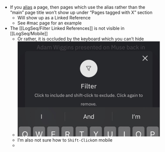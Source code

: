 - If you [alias]([[LogSeq/alias]]) a page, then pages which use the alias rather than the “main” page title won’t show up under “Pages tagged with X” section
	- Will show up as a Linked Reference
	- See #mac page for an example
- The [[LogSeq/Filter Linked References]] is not visible in [[LogSeq/Mobile]]
	- Or rather, it is occluded by the keyboard which you can’t hide
	- ![2022-12-29-22-12-14.jpeg](../assets/2022-12-29-22-12-14.jpeg)
	- I’m also not sure how to `Shift-Click`on mobile
	-